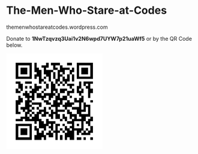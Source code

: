 The-Men-Who-Stare-at-Codes
==========================

themenwhostareatcodes.wordpress.com

Donate to **1NwTzqvzq3Uai1v2N6wpd7UYW7p21uaWf5** or by the QR Code below.

![1NwTzqvzq3Uai1v2N6wpd7UYW7p21uaWf5](pages/bitcoin-donation-qrcode.png)
